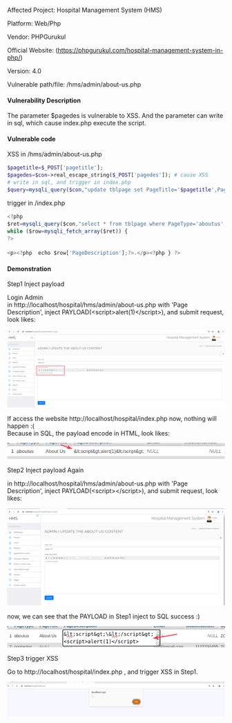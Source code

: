 Affected Project: Hospital Management System (HMS)

Platform: Web/Php

Vendor: PHPGurukul

Official Website: (https://phpgurukul.com/hospital-management-system-in-php/)

Version: 4.0

Vulnerable path/file: /hms/admin/about-us.php

#### Vulnerability Description

The parameter $pagedes is vulnerable to XSS. And the parameter can write in sql, which cause index.php execute the script. 

#### Vulnerable code

XSS in /hms/admin/about-us.php
``` Php
$pagetitle=$_POST['pagetitle'];
$pagedes=$con->real_escape_string($_POST['pagedes']); # cause XSS
# write in sql, and trigger in index.php
$query=mysqli_query($con,"update tblpage set PageTitle='$pagetitle',PageDescription='$pagedes' where  PageType='aboutus'");
```

trigger in /index.php
``` javascript
<?php
$ret=mysqli_query($con,"select * from tblpage where PageType='aboutus' ");
while ($row=mysqli_fetch_array($ret)) {
?>

<p><?php  echo $row['PageDescription'];?>.</p><?php } ?>
```

#### Demonstration
Step1 Inject payload

Login Admin  
in http://localhost/hospital/hms/admin/about-us.php with 'Page Description', inject PAYLOAD(\<script>alert(1)\</script>), and submit request, look likes:

![alt text](image.png)

If access the website http://localhost/hospital/index.php now, nothing will happen :(  
Because in SQL, the payload encode in HTML, look likes:

![alt text](image-4.png)

Step2 Inject payload Again

in http://localhost/hospital/hms/admin/about-us.php with 'Page Description', inject PAYLOAD(\<script>\</script>), and submit request, look likes:

![alt text](image-1.png)

now, we can see that the PAYLOAD in Step1 inject to SQL success :)

![alt text](image-2.png)

Step3 trigger XSS

Go to http://localhost/hospital/index.php , and trigger XSS in Step1.

![alt text](image-3.png)
